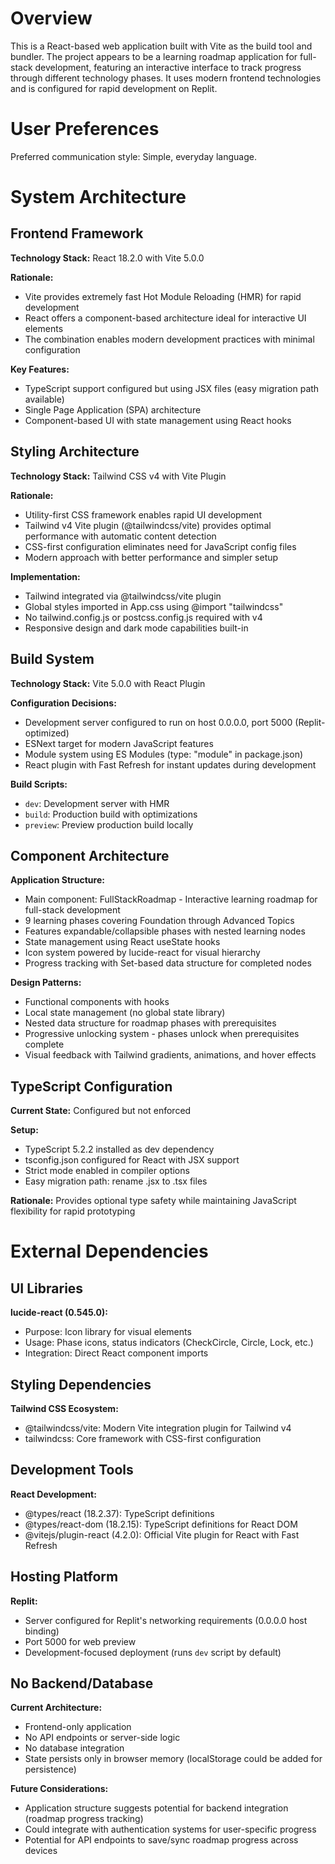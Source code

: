 # Overview

This is a React-based web application built with Vite as the build tool and bundler. The project appears to be a learning roadmap application for full-stack development, featuring an interactive interface to track progress through different technology phases. It uses modern frontend technologies and is configured for rapid development on Replit.

# User Preferences

Preferred communication style: Simple, everyday language.

# System Architecture

## Frontend Framework

**Technology Stack:** React 18.2.0 with Vite 5.0.0

**Rationale:** 
- Vite provides extremely fast Hot Module Reloading (HMR) for rapid development
- React offers a component-based architecture ideal for interactive UI elements
- The combination enables modern development practices with minimal configuration

**Key Features:**
- TypeScript support configured but using JSX files (easy migration path available)
- Single Page Application (SPA) architecture
- Component-based UI with state management using React hooks

## Styling Architecture

**Technology Stack:** Tailwind CSS v4 with Vite Plugin

**Rationale:**
- Utility-first CSS framework enables rapid UI development
- Tailwind v4 Vite plugin (@tailwindcss/vite) provides optimal performance with automatic content detection
- CSS-first configuration eliminates need for JavaScript config files
- Modern approach with better performance and simpler setup

**Implementation:**
- Tailwind integrated via @tailwindcss/vite plugin
- Global styles imported in App.css using @import "tailwindcss"
- No tailwind.config.js or postcss.config.js required with v4
- Responsive design and dark mode capabilities built-in

## Build System

**Technology Stack:** Vite 5.0.0 with React Plugin

**Configuration Decisions:**
- Development server configured to run on host 0.0.0.0, port 5000 (Replit-optimized)
- ESNext target for modern JavaScript features
- Module system using ES Modules (type: "module" in package.json)
- React plugin with Fast Refresh for instant updates during development

**Build Scripts:**
- `dev`: Development server with HMR
- `build`: Production build with optimizations
- `preview`: Preview production build locally

## Component Architecture

**Application Structure:**
- Main component: FullStackRoadmap - Interactive learning roadmap for full-stack development
- 9 learning phases covering Foundation through Advanced Topics
- Features expandable/collapsible phases with nested learning nodes
- State management using React useState hooks
- Icon system powered by lucide-react for visual hierarchy
- Progress tracking with Set-based data structure for completed nodes

**Design Patterns:**
- Functional components with hooks
- Local state management (no global state library)
- Nested data structure for roadmap phases with prerequisites
- Progressive unlocking system - phases unlock when prerequisites complete
- Visual feedback with Tailwind gradients, animations, and hover effects

## TypeScript Configuration

**Current State:** Configured but not enforced

**Setup:**
- TypeScript 5.2.2 installed as dev dependency
- tsconfig.json configured for React with JSX support
- Strict mode enabled in compiler options
- Easy migration path: rename .jsx to .tsx files

**Rationale:** Provides optional type safety while maintaining JavaScript flexibility for rapid prototyping

# External Dependencies

## UI Libraries

**lucide-react (0.545.0):**
- Purpose: Icon library for visual elements
- Usage: Phase icons, status indicators (CheckCircle, Circle, Lock, etc.)
- Integration: Direct React component imports

## Styling Dependencies

**Tailwind CSS Ecosystem:**
- @tailwindcss/vite: Modern Vite integration plugin for Tailwind v4
- tailwindcss: Core framework with CSS-first configuration

## Development Tools

**React Development:**
- @types/react (18.2.37): TypeScript definitions
- @types/react-dom (18.2.15): TypeScript definitions for React DOM
- @vitejs/plugin-react (4.2.0): Official Vite plugin for React with Fast Refresh

## Hosting Platform

**Replit:**
- Server configured for Replit's networking requirements (0.0.0.0 host binding)
- Port 5000 for web preview
- Development-focused deployment (runs `dev` script by default)

## No Backend/Database

**Current Architecture:**
- Frontend-only application
- No API endpoints or server-side logic
- No database integration
- State persists only in browser memory (localStorage could be added for persistence)

**Future Considerations:**
- Application structure suggests potential for backend integration (roadmap progress tracking)
- Could integrate with authentication systems for user-specific progress
- Potential for API endpoints to save/sync roadmap progress across devices